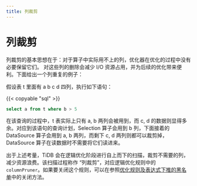 ```yaml
---
title: 列裁剪
---
```


# 列裁剪

列裁剪的基本思想在于：对于算子中实际用不上的列，优化器在优化的过程中没有必要保留它们。 对这些列的删除会减少 I/O 资源占用，并为后续的优化带来便利。下面给出一个列重复的例子：

假设表 t 里面有 a b c d 四列，执行如下语句：

{{< copyable "sql" >}}

```sql
select a from t where b > 5
```

在该查询的过程中，t 表实际上只有 a, b 两列会被用到，而 c, d 的数据则显得多余。对应到该语句的查询计划，Selection 算子会用到 b 列，下面接着的 DataSource 算子会用到 a, b 两列，而剩下 c, d 两列则都可以裁剪掉，DataSource 算子在读数据时不需要将它们读进来。

出于上述考量，TiDB 会在逻辑优化阶段进行自上而下的扫描，裁剪不需要的列，减少资源浪费。该扫描过程称作 “列裁剪”，对应逻辑优化规则中的 `columnPruner`。如果要关闭这个规则，可以在参照[优化规则及表达式下推的黑名单](/blacklist-control-plan.md)中的关闭方法。
